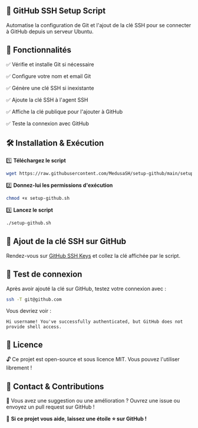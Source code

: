 

📌 **GitHub SSH Setup Script**
-----------------------------------
Automatise la configuration de Git et l'ajout de la clé SSH pour se connecter à GitHub depuis un serveur Ubuntu.

🚀 **Fonctionnalités**
-----------------------------------
✅ Vérifie et installe Git si nécessaire

✅ Configure votre nom et email Git

✅ Génère une clé SSH si inexistante

✅ Ajoute la clé SSH à l'agent SSH

✅ Affiche la clé publique pour l'ajouter à GitHub

✅ Teste la connexion avec GitHub


🛠 **Installation & Exécution**
-----------------------------------
1️⃣ **Téléchargez le script**
```bash
wget https://raw.githubusercontent.com/MedusaSH/setup-github/main/setup-github.sh
```

2️⃣ **Donnez-lui les permissions d'exécution**
```bash
chmod +x setup-github.sh
```

3️⃣ **Lancez le script**
```bash
./setup-github.sh
```

🔑 **Ajout de la clé SSH sur GitHub**
-----------------------------------
Rendez-vous sur [GitHub SSH Keys](https://github.com/settings/keys) et collez la clé affichée par le script.

📡 **Test de connexion**
-----------------------------------
Après avoir ajouté la clé sur GitHub, testez votre connexion avec :
```bash
ssh -T git@github.com
```
Vous devriez voir :
```
Hi username! You've successfully authenticated, but GitHub does not provide shell access.
```

📜 **Licence**
-----------------------------------
🔓 Ce projet est open-source et sous licence MIT. Vous pouvez l'utiliser librement !

💬 **Contact & Contributions**
-----------------------------------
📩 Vous avez une suggestion ou une amélioration ? Ouvrez une issue ou envoyez un pull request sur GitHub !

🌟 **Si ce projet vous aide, laissez une étoile ⭐ sur GitHub !**
